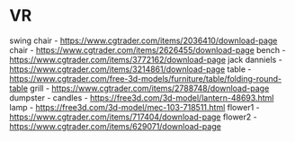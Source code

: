 # VR

swing chair - https://www.cgtrader.com/items/2036410/download-page
chair - https://www.cgtrader.com/items/2626455/download-page
bench - https://www.cgtrader.com/items/3772162/download-page
jack danniels - https://www.cgtrader.com/items/3214861/download-page
table - https://www.cgtrader.com/free-3d-models/furniture/table/folding-round-table
grill - https://www.cgtrader.com/items/2788748/download-page
dumpster - 
candles - https://free3d.com/3d-model/lantern-48693.html
lamp - https://free3d.com/3d-model/mec-103-718511.html
flower1 - https://www.cgtrader.com/items/717404/download-page
flower2 - https://www.cgtrader.com/items/629071/download-page